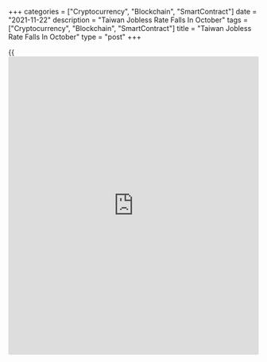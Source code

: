 +++
categories = ["Cryptocurrency", "Blockchain", "SmartContract"]
date = "2021-11-22"
description = "Taiwan Jobless Rate Falls In October"
tags = ["Cryptocurrency", "Blockchain", "SmartContract"]
title = "Taiwan Jobless Rate Falls In October"
type = "post"
+++

{{<iframe id="large-banner" src="https://www.bounty.group/#slide=17.0" width="100%" height="600" scrolling="no" style="border: 0px solid rgb(216, 221, 230); border-radius: 3px;">}}

Taiwan's jobless rate dropped in October, the Department of Census,
Directorate General of Budget Accounting & Statistics, or DGBAS, said on
Monday.

The unemployment rate fell by seasonally adjusted 0.08 percentage points
to 3.84 percent in October.

On an unadjusted basis, the jobless rate declined by 0.13 percentage
points to 3.83 percent.

The number of unemployed persons was 456,000 in October, down by 15,000
or -3.19 percent from the previous month. However, unemployment
increased by 1,000 from the last year.

The labor force participation rate rose by 0.09 percentage points to
59.02 percent in October.

At the same time, total employment grew by 28,000 to 11.44 million.
However, it decreased by 65,000 from the previous year.

For comments and feedback [contact](https://www.playgroundfx.com/contact/): editorial@rtt[news](https://www.letsplayfx.com/blog/forex-news-website/).com

[Economic News][1]

 **What parts of the world are seeing the best (and worst) economic
performances lately? Click[here][2] to check out our [Econ Scorecard][2]
and find out! See up-to-the-moment [ranking](https://www.playgroundfx.com/blog/crypto-exchange-ranking/)s for the best and worst
performers in [GDP][3], [unemployment rate][4], [inflation][5] and much
more.**

   1. www.rtt[news](https://www.letsplayfx.com/blog/forex-news-website/).com/Content/EconomicNews.aspx
   2. www.rtt[news](https://www.letsplayfx.com/blog/forex-news-website/).com/economic-scorecard/world-rank/industrial-production/highest-performance.aspx
   3. www.rtt[news](https://www.letsplayfx.com/blog/forex-news-website/).com/economic-scorecard/world-rank/GDP/highest-performance.aspx
   4. www.rtt[news](https://www.letsplayfx.com/blog/forex-news-website/).com/economic-scorecard/world-rank/unemployment-rate/lowest-performance.aspx
   5. www.rtt[news](https://www.letsplayfx.com/blog/forex-news-website/).com/economic-scorecard/world-rank/CPI/highest-performance.aspx